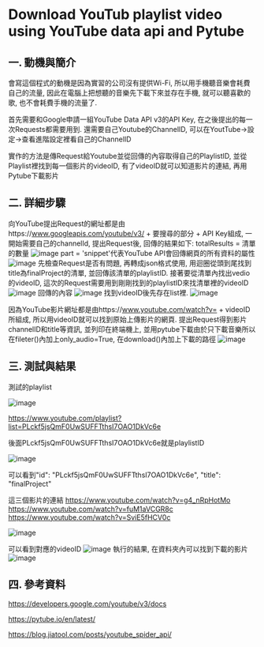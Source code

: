 # Download YouTub playlist video using YouTube data api and Pytube
## 一. 動機與簡介
 會寫這個程式的動機是因為實習的公司沒有提供Wi-Fi, 所以用手機聽音樂會耗費自己的流量, 因此在電腦上把想聽的音樂先下載下來並存在手機, 就可以聽喜歡的歌, 也不會耗費手機的流量了.
 
 首先需要和Google申請一組YouTube Data API v3的API Key, 在之後提出的每一次Requests都需要用到. 還需要自己Youtube的ChannelID, 可以在YoutTube->設定->查看進階設定裡看自己的ChannelID
 
 實作的方法是傳Request給Youtube並從回傳的內容取得自己的PlaylistID, 並從Playlist裡找到每一個影片的videoID, 有了videoID就可以知道影片的連結, 再用Pytube下載影片
 
 ## 二. 詳細步驟
 向YouTube提出Request的網址都是由https://www.googleapis.com/youtube/v3/ + 要搜尋的部分 + API Key組成, 一開始需要自己的channelId, 提出Request後, 回傳的結果如下: totalResults = 清單的數量
 ![image](https://user-images.githubusercontent.com/85933578/122627509-835c9080-d0e2-11eb-902e-49399830a801.png)
 part = 'snippet'代表YouTube API會回傳網頁的所有資料的屬性
 ![image](https://user-images.githubusercontent.com/85933578/122627991-e56ac500-d0e5-11eb-8c3a-eaba9e155910.png)
 先檢查Request是否有問題, 再轉成json格式使用, 用迴圈從頭到尾找到title為finalProject的清單, 並回傳該清單的playlistID.
 接著要從清單內找出vedio的videoID, 這次的Request需要用到剛剛找到的playlistID來找清單裡的videoID 
 ![image](https://user-images.githubusercontent.com/85933578/122628036-3ed2f400-d0e6-11eb-906a-891096c608de.png)
 回傳的內容
 ![image](https://user-images.githubusercontent.com/85933578/122627775-51e4c480-d0e4-11eb-8b1c-c728fbe35740.png)
 找到videoID後先存在list裡.
 ![image](https://user-images.githubusercontent.com/85933578/122628084-a2f5b800-d0e6-11eb-9a7d-1e66d9db940f.png)
 
 因為YouTube影片網址都是由https://www.youtube.com/watch?v= + videoID 所組成, 所以用videoID就可以找到原始上傳影片的網頁. 
 提出Request得到影片channelID和title等資訊, 並列印在終端機上, 並用pytube下載由於只下載音樂所以在fileter()內加上only_audio=True, 在download()內加上下載的路徑
 ![image](https://user-images.githubusercontent.com/85933578/122643620-54c2d200-d143-11eb-8170-ecbbec3e34f3.png)
 
 ## 三. 測試與結果
 測試的playlist
 
 ![image](https://user-images.githubusercontent.com/85933578/122643693-e4688080-d143-11eb-92b2-8809d9c26f26.png)

 https://www.youtube.com/playlist?list=PLckf5jsQmF0UwSUFFTthsI7OAO1DkVc6e  
 
 後面PLckf5jsQmF0UwSUFFTthsI7OAO1DkVc6e就是playlistID
 
 ![image](https://user-images.githubusercontent.com/85933578/122643792-6658a980-d144-11eb-93e8-10666a4faa6f.png)
 
 可以看到"id": "PLckf5jsQmF0UwSUFFTthsI7OAO1DkVc6e", "title": "finalProject"
 
 這三個影片的連結 https://www.youtube.com/watch?v=g4_nRpHotMo https://www.youtube.com/watch?v=fuM1aVCGR8c https://www.youtube.com/watch?v=SviE5fHCV0c
 
 ![image](https://user-images.githubusercontent.com/85933578/122643927-14645380-d145-11eb-89b4-767e84703a54.png)
 
 可以看到對應的videoID
 ![image](https://user-images.githubusercontent.com/85933578/122643976-470e4c00-d145-11eb-9094-d658bc102723.png)
 執行的結果, 在資料夾內可以找到下載的影片
 ![image](https://user-images.githubusercontent.com/85933578/122644001-64dbb100-d145-11eb-859e-cc981a59ebfa.png)
 
  ## 四. 參考資料
  
 https://developers.google.com/youtube/v3/docs
 
 https://pytube.io/en/latest/

https://blog.jiatool.com/posts/youtube_spider_api/




 

